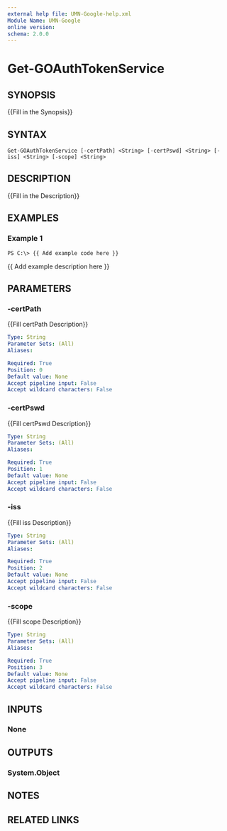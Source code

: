 ```yaml
---
external help file: UMN-Google-help.xml
Module Name: UMN-Google
online version: 
schema: 2.0.0
---
```


# Get-GOAuthTokenService

## SYNOPSIS
{{Fill in the Synopsis}}

## SYNTAX

```
Get-GOAuthTokenService [-certPath] <String> [-certPswd] <String> [-iss] <String> [-scope] <String>
```

## DESCRIPTION
{{Fill in the Description}}

## EXAMPLES

### Example 1
```
PS C:\> {{ Add example code here }}
```

{{ Add example description here }}

## PARAMETERS

### -certPath
{{Fill certPath Description}}

```yaml
Type: String
Parameter Sets: (All)
Aliases: 

Required: True
Position: 0
Default value: None
Accept pipeline input: False
Accept wildcard characters: False
```

### -certPswd
{{Fill certPswd Description}}

```yaml
Type: String
Parameter Sets: (All)
Aliases: 

Required: True
Position: 1
Default value: None
Accept pipeline input: False
Accept wildcard characters: False
```

### -iss
{{Fill iss Description}}

```yaml
Type: String
Parameter Sets: (All)
Aliases: 

Required: True
Position: 2
Default value: None
Accept pipeline input: False
Accept wildcard characters: False
```

### -scope
{{Fill scope Description}}

```yaml
Type: String
Parameter Sets: (All)
Aliases: 

Required: True
Position: 3
Default value: None
Accept pipeline input: False
Accept wildcard characters: False
```

## INPUTS

### None

## OUTPUTS

### System.Object

## NOTES

## RELATED LINKS

